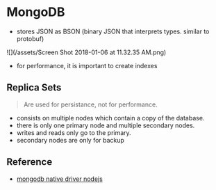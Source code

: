 # MongoDB

* stores JSON as BSON (binary JSON that interprets types. similar to protobuf)

![](/assets/Screen Shot 2018-01-06 at 11.32.35 AM.png)

* for performance, it is important to create indexes


## Replica Sets

> Are used for persistance, not for performance.

- consists on multiple nodes which contain a copy of the database.
- there is only one primary node and multiple secondary nodes.
- writes and reads only go to the primary.
- secondary nodes are only for backup

## Reference

* [mongodb native driver nodejs](http://mongodb.github.io/node-mongodb-native/)